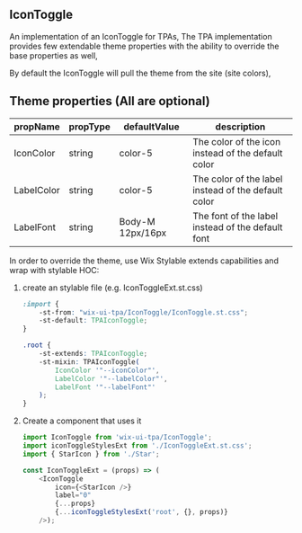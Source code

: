 ## IconToggle
An implementation of an IconToggle for TPAs,
The TPA implementation provides few extendable theme properties with the ability to override the base properties as well,

By default the IconToggle will pull the theme from the site (site colors),

## Theme properties (All are optional)

| propName   | propType | defaultValue     | description                                         |
|------------|----------|------------------|-----------------------------------------------------|
| IconColor  | string   | color-5          | The color of the icon instead of the default color  |
| LabelColor | string   | color-5          | The color of the label instead of the default color |
| LabelFont  | string   | Body-M 12px/16px | The font of the label instead of the default font   |

In order to override the theme, use Wix Stylable extends capabilities and wrap with stylable HOC:

1. create an stylable file (e.g. IconToggleExt.st.css)
    ``` css
    :import {
        -st-from: "wix-ui-tpa/IconToggle/IconToggle.st.css";
        -st-default: TPAIconToggle;
    }
    
    .root {
        -st-extends: TPAIconToggle;
        -st-mixin: TPAIconToggle(
            IconColor '"--iconColor"',
            LabelColor '"--labelColor"',
            LabelFont '"--labelFont"'
        );
    }

    ```

2. Create a component that uses it
    ``` javascript
    import IconToggle from 'wix-ui-tpa/IconToggle';
    import iconToggleStylesExt from './IconToggleExt.st.css';
    import { StarIcon } from './Star';

    const IconToggleExt = (props) => (
        <IconToggle 
            icon={<StarIcon />} 
            label="0"
            {...props}
            {...iconToggleStylesExt('root', {}, props)}
        />);
    ```
